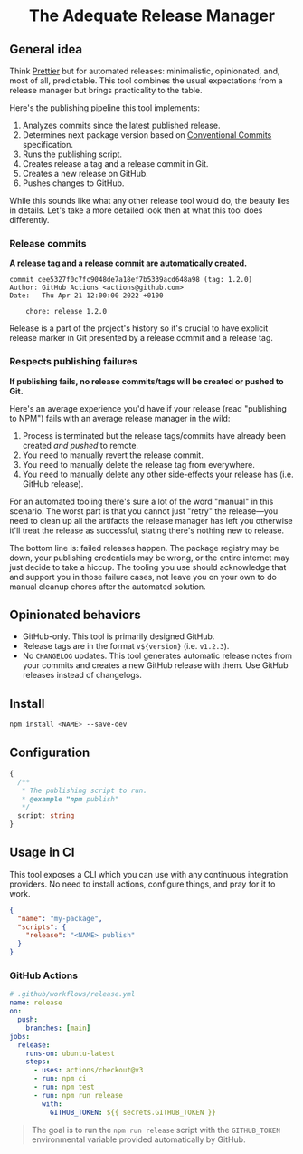 <h1 align="center">The Adequate Release Manager</h1>

## General idea

Think [Prettier](https://prettier.io/) but for automated releases: minimalistic, opinionated, and, most of all, predictable. This tool combines the usual expectations from a release manager but brings practicality to the table.

Here's the publishing pipeline this tool implements:

1. Analyzes commits since the latest published release.
1. Determines next package version based on [Conventional Commits](https://www.conventionalcommits.org/) specification.
1. Runs the publishing script.
1. Creates release a tag and a release commit in Git.
1. Creates a new release on GitHub.
1. Pushes changes to GitHub.

While this sounds like what any other release tool would do, the beauty lies in details. Let's take a more detailed look then at what this tool does differently.

### Release commits

**A release tag and a release commit are automatically created.**

```
commit cee5327f0c7fc9048de7a18ef7b5339acd648a98 (tag: 1.2.0)
Author: GitHub Actions <actions@github.com>
Date:   Thu Apr 21 12:00:00 2022 +0100

    chore: release 1.2.0

```

Release is a part of the project's history so it's crucial to have explicit release marker in Git presented by a release commit and a release tag.

### Respects publishing failures

**If publishing fails, no release commits/tags will be created or pushed to Git.**

Here's an average experience you'd have if your release (read "publishing to NPM") fails with an average release manager in the wild:

1. Process is terminated but the release tags/commits have already been created _and pushed_ to remote.
1. You need to manually revert the release commit.
1. You need to manually delete the release tag from everywhere.
1. You need to manually delete any other side-effects your release has (i.e. GitHub release).

For an automated tooling there's sure a lot of the word "manual" in this scenario. The worst part is that you cannot just "retry" the release—you need to clean up all the artifacts the release manager has left you otherwise it'll treat the release as successful, stating there's nothing new to release.

The bottom line is: failed releases happen. The package registry may be down, your publishing credentials may be wrong, or the entire internet may just decide to take a hiccup. The tooling you use should acknowledge that and support you in those failure cases, not leave you on your own to do manual cleanup chores after the automated solution.

## Opinionated behaviors

- GitHub-only. This tool is primarily designed GitHub.
- Release tags are in the format `v${version}` (i.e. `v1.2.3`).
- No `CHANGELOG` updates. This tool generates automatic release notes from your commits and creates a new GitHub release with them. Use GitHub releases instead of changelogs.

## Install

```sh
npm install <NAME> --save-dev
```

## Configuration

```ts
{
  /**
   * The publishing script to run.
   * @example "npm publish"
   */
  script: string
}
```

## Usage in CI

This tool exposes a CLI which you can use with any continuous integration providers. No need to install actions, configure things, and pray for it to work.

```json
{
  "name": "my-package",
  "scripts": {
    "release": "<NAME> publish"
  }
}
```

### GitHub Actions

```yml
# .github/workflows/release.yml
name: release
on:
  push:
    branches: [main]
jobs:
  release:
    runs-on: ubuntu-latest
    steps:
      - uses: actions/checkout@v3
      - run: npm ci
      - run: npm test
      - run: npm run release
        with:
          GITHUB_TOKEN: ${{ secrets.GITHUB_TOKEN }}
```

> The goal is to run the `npm run release` script with the `GITHUB_TOKEN` environmental variable provided automatically by GitHub.
